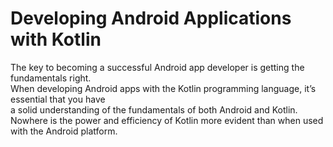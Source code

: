 # Developing Android Applications with Kotlin
The key to becoming a successful Android app developer is getting the fundamentals right.<br />
When developing Android apps with the Kotlin programming language, it’s essential that you have<br />
a solid understanding of the fundamentals of both Android and Kotlin.<br />
Nowhere is the power and efficiency of Kotlin more evident than when used with the Android platform.
